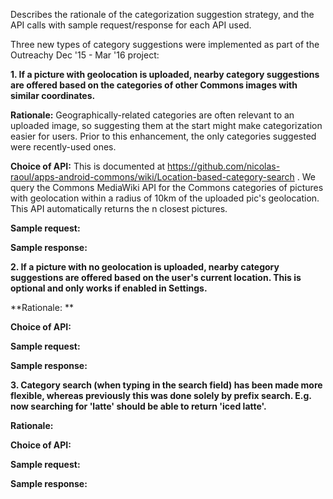 Describes the rationale of the categorization suggestion strategy, and the API calls with sample request/response for each API used.

Three new types of category suggestions were implemented as part of the Outreachy Dec '15 - Mar '16 project:

**1. If a picture with geolocation is uploaded, nearby category suggestions are offered based on the categories of other Commons images with similar coordinates.**

**Rationale:** Geographically-related categories are often relevant to an uploaded image, so suggesting them at the start might make categorization easier for users. Prior to this enhancement, the only categories suggested were recently-used ones.

**Choice of API:** This is documented at https://github.com/nicolas-raoul/apps-android-commons/wiki/Location-based-category-search . We query the Commons MediaWiki API for the Commons categories of pictures with geolocation within a radius of 10km of the uploaded pic's geolocation. This API automatically returns the n closest pictures.

**Sample request:** 

**Sample response:**

**2. If a picture with no geolocation is uploaded, nearby category suggestions are offered based on the user's current location. This is optional and only works if enabled in Settings.**

**Rationale: **

**Choice of API:**

**Sample request:**

**Sample response:**

**3. Category search (when typing in the search field) has been made more flexible, whereas previously this was done solely by prefix search. E.g. now searching for 'latte' should be able to return 'iced latte'.**

**Rationale:** 

**Choice of API:**

**Sample request:**

**Sample response:**